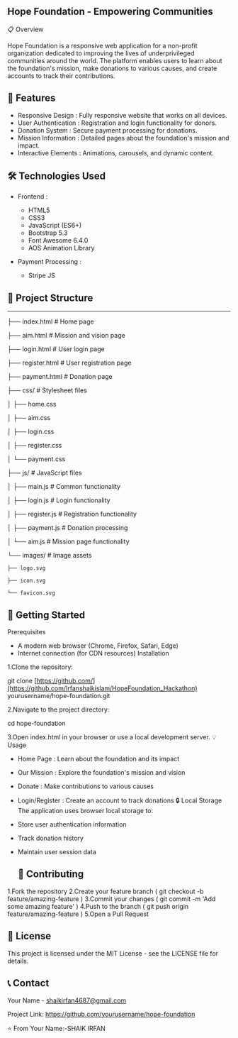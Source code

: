  Hope Foundation - Empowering Communities
 ----------------------------------------
📋 Overview

Hope Foundation is a responsive web application for a non-profit organization dedicated to improving the lives of underprivileged communities around the world. The platform enables users to learn about the foundation's mission, make donations to various causes, and create accounts to track their contributions.

🌟 Features
---------------------
- Responsive Design : Fully responsive website that works on all devices.
- User Authentication : Registration and login functionality for donors.
- Donation System : Secure payment processing for donations.
- Mission Information : Detailed pages about the foundation's mission and impact.
- Interactive Elements : Animations, carousels, and dynamic content.
  
🛠 Technologies Used
----------------------------
- Frontend :
  
  - HTML5
  - CSS3
  - JavaScript (ES6+)
  - Bootstrap 5.3
  - Font Awesome 6.4.0
  - AOS Animation Library
- Payment Processing :
  
  - Stripe JS
    
## 📂 Project Structure
----------------------------------
├── index.html          # Home page

├── aim.html            # Mission and 
vision page

├── login.html          # User login page

├── register.html       # User registration 
page

├── payment.html        # Donation page

├── css/                # Stylesheet files

│   ├── home.css

│   ├── aim.css

│   ├── login.css

│   ├── register.css

│   └── payment.css

├── js/                 # JavaScript files

│   ├── main.js         # Common 
functionality

│   ├── login.js        # Login 
functionality

│   ├── register.js     # Registration 
functionality

│   ├── payment.js      # Donation 
processing

│   └── aim.js          # Mission page 
functionality

└── images/             # Image assets

    ├── logo.svg
    
    ├── icon.svg
    
    └── favicon.svg

🚀 Getting Started
---------------------------------
Prerequisites
- A modern web browser (Chrome, Firefox, Safari, Edge)
- Internet connection (for CDN resources)
Installation


1.Clone the repository:
   
   
   git clone [https://github.com/](https://github.com/Irfanshaikislam/HopeFoundation_Hackathon)
   yourusername/hope-foundation.git
   

  2.Navigate to the project directory:
   
   
   cd hope-foundation
   

  3.Open index.html in your browser or use a local development server.
💡 Usage
- Home Page : Learn about the foundation and its impact
- Our Mission : Explore the foundation's mission and vision
- Donate : Make contributions to various causes
- Login/Register : Create an account to track donations
  🔒 Local Storage
The application uses browser local storage to:

- Store user authentication information
- Track donation history
- Maintain user session data

  🤝 Contributing
  --------------------------
1.Fork the repository
2.Create your feature branch ( git checkout -b feature/amazing-feature )
3.Commit your changes ( git commit -m 'Add some amazing feature' )
4.Push to the branch ( git push origin feature/amazing-feature )
5.Open a Pull Request

📄 License
-------------------
This project is licensed under the MIT License - see the LICENSE file for details.

📞 Contact
-------------------------
Your Name - shaikirfan4687@gmail.com

Project Link: https://github.com/yourusername/hope-foundation

⭐ From Your Name:-SHAIK IRFAN
